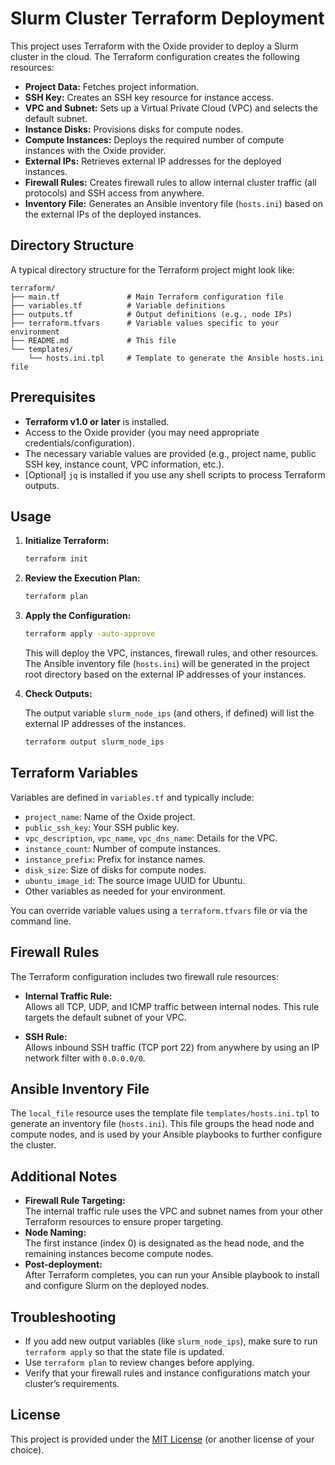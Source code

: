 # Slurm Cluster Terraform Deployment

This project uses Terraform with the Oxide provider to deploy a Slurm cluster in the cloud. The Terraform configuration creates the following resources:

- **Project Data:** Fetches project information.
- **SSH Key:** Creates an SSH key resource for instance access.
- **VPC and Subnet:** Sets up a Virtual Private Cloud (VPC) and selects the default subnet.
- **Instance Disks:** Provisions disks for compute nodes.
- **Compute Instances:** Deploys the required number of compute instances with the Oxide provider.
- **External IPs:** Retrieves external IP addresses for the deployed instances.
- **Firewall Rules:** Creates firewall rules to allow internal cluster traffic (all protocols) and SSH access from anywhere.
- **Inventory File:** Generates an Ansible inventory file (`hosts.ini`) based on the external IPs of the deployed instances.

## Directory Structure

A typical directory structure for the Terraform project might look like:

```
terraform/
├── main.tf               # Main Terraform configuration file
├── variables.tf          # Variable definitions
├── outputs.tf            # Output definitions (e.g., node IPs)
├── terraform.tfvars      # Variable values specific to your environment
├── README.md             # This file
└── templates/
    └── hosts.ini.tpl     # Template to generate the Ansible hosts.ini file
```

## Prerequisites

- **Terraform v1.0 or later** is installed.
- Access to the Oxide provider (you may need appropriate credentials/configuration).
- The necessary variable values are provided (e.g., project name, public SSH key, instance count, VPC information, etc.).
- [Optional] `jq` is installed if you use any shell scripts to process Terraform outputs.

## Usage

1. **Initialize Terraform:**

   ```bash
   terraform init
   ```

2. **Review the Execution Plan:**

   ```bash
   terraform plan
   ```

3. **Apply the Configuration:**

   ```bash
   terraform apply -auto-approve
   ```

   This will deploy the VPC, instances, firewall rules, and other resources. The Ansible inventory file (`hosts.ini`) will be generated in the project root directory based on the external IP addresses of your instances.

4. **Check Outputs:**

   The output variable `slurm_node_ips` (and others, if defined) will list the external IP addresses of the instances.

   ```bash
   terraform output slurm_node_ips
   ```

## Terraform Variables

Variables are defined in `variables.tf` and typically include:

- `project_name`: Name of the Oxide project.
- `public_ssh_key`: Your SSH public key.
- `vpc_description`, `vpc_name`, `vpc_dns_name`: Details for the VPC.
- `instance_count`: Number of compute instances.
- `instance_prefix`: Prefix for instance names.
- `disk_size`: Size of disks for compute nodes.
- `ubuntu_image_id`: The source image UUID for Ubuntu.
- Other variables as needed for your environment.

You can override variable values using a `terraform.tfvars` file or via the command line.

## Firewall Rules

The Terraform configuration includes two firewall rule resources:

- **Internal Traffic Rule:**  
  Allows all TCP, UDP, and ICMP traffic between internal nodes. This rule targets the default subnet of your VPC.

- **SSH Rule:**  
  Allows inbound SSH traffic (TCP port 22) from anywhere by using an IP network filter with `0.0.0.0/0`.

## Ansible Inventory File

The `local_file` resource uses the template file `templates/hosts.ini.tpl` to generate an inventory file (`hosts.ini`). This file groups the head node and compute nodes, and is used by your Ansible playbooks to further configure the cluster.

## Additional Notes

- **Firewall Rule Targeting:**  
  The internal traffic rule uses the VPC and subnet names from your other Terraform resources to ensure proper targeting.
- **Node Naming:**  
  The first instance (index 0) is designated as the head node, and the remaining instances become compute nodes.
- **Post-deployment:**  
  After Terraform completes, you can run your Ansible playbook to install and configure Slurm on the deployed nodes.

## Troubleshooting

- If you add new output variables (like `slurm_node_ips`), make sure to run `terraform apply` so that the state file is updated.
- Use `terraform plan` to review changes before applying.
- Verify that your firewall rules and instance configurations match your cluster’s requirements.

## License

This project is provided under the [MIT License](LICENSE) (or another license of your choice).